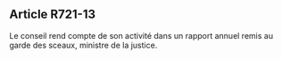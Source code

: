 Article R721-13
----
Le conseil rend compte de son activité dans un rapport annuel remis au garde des
sceaux, ministre de la justice.
